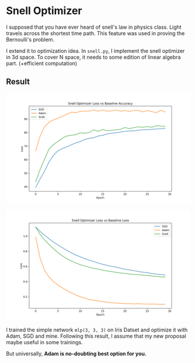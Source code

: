 # Snell Optimizer

I supposed that you have ever heard of snell's law in physics class. Light travels across the shortest time path. This feature was used in proving the Bernoulli's problem.

I extend it to optimization idea. In `snell.py`, I implement the snell optimizer in 3d space. To cover N space, it needs to some edition of linear algebra part. (+efficient computation)

## Result

![result](./final-acc.png)

![result](./final-loss.png)

I trained the simple network `mlp(3, 3, 3)` on Iris Datset and optimize it with Adam, SGD and mine. Following this result, I assume that my new proposal maybe useful in some trainings.

But universally, **Adam is no-doubting best option for you.**
